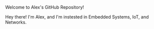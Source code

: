 Welcome to Alex's GitHub Repository!

Hey there! I'm Alex, and I'm instested in Embedded Systems, IoT, and Networks.
<!---
Algraal/Algraal is a ✨ special ✨ repository because its `README.md` (this file) appears on your GitHub profile.
You can click the Preview link to take a look at your changes.
--->
